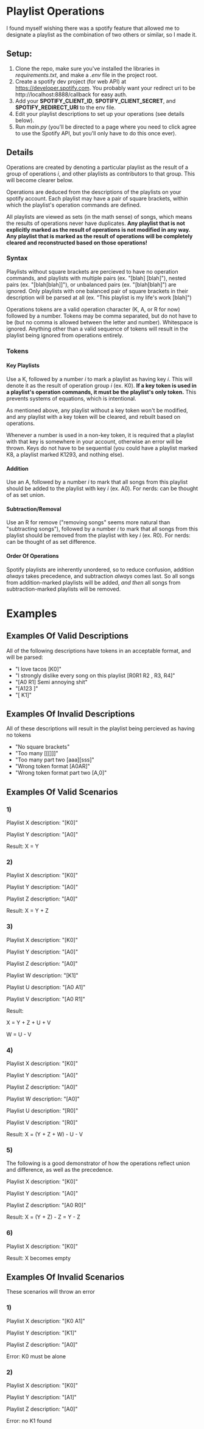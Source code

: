 # Playlist Operations

I found myself wishing there was a spotify feature that allowed me to designate a playlist as the combination of two others or similar, so I made it.

## Setup:

1) Clone the repo, make sure you've installed the libraries in *requirements.txt*, and make a *.env* file in the project root.
2) Create a spotify dev project (for web API) at https://developer.spotify.com. You probably want your redirect uri to be http://localhost:8888/callback for easy auth.
3) Add your **SPOTIFY_CLIENT_ID**, **SPOTIFY_CLIENT_SECRET**, and **SPOTIFY_REDIRECT_URI** to the env file.
4) Edit your playlist descriptions to set up your operations (see details below).
5) Run *main.py* (you'll be directed to a page where you need to click agree to use the Spotify API, but you'll only have to do this once ever).

## Details
Operations are created by denoting a particular playlist as the result of a group of operations *i*, and other playlists as contributors to that group. This will become clearer below.

Operations are deduced from the descriptions of the playlists on your spotify account. Each playlist may have a pair of square brackets, within which the playlist's operation commands are defined. 

All playlists are viewed as sets (in the math sense) of songs, which means the results of operations never have duplicates. **Any playlist that is not explicitly marked as the result of operations is not modified in any way. Any playlist that is marked as the result of operations will be completely cleared and reconstructed based on those operations!**

### Syntax

Playlists without square brackets are percieved to have no operation commands, and playlists with multiple pairs (ex. "\[blah\] \[blah\]"), nested pairs (ex. "\[blah\[blah\]\]"), or unbalanced pairs (ex. "\[blah\[blah\]") are ignored. Only playlists with one balanced pair of square brackets in their description will be parsed at all (ex. "This playlist is my life's work \[blah\]")

Operations tokens are a valid operation character (K, A, or R for now) followed by a number. Tokens may be comma separated, but do not have to be (but no comma is allowed between the letter and number). Whitespace is ignored. Anything other than a valid sequence of tokens will result in the playlist being ignored from operations entirely.

### Tokens

#### Key Playlists
Use a K, followed by a number *i* to mark a playlist as having key *i*. This will denote it as the result of operation group *i* (ex. K0). **If a key token is used in a playlist's operation commands, it must be the playlist's only token.** This prevents systems of equations, which is intentional. 

As mentioned above, any playlist without a key token won't be modified, and any playlist with a key token will be cleared, and rebuilt based on operations.

Whenever a number is used in a non-key token, it is required that a playlist with that key is somewhere in your account, otherwise an error will be thrown. Keys do not have to be sequential (you could have a playlist marked K8, a playlist marked K1293, and nothing else).

#### Addition
Use an A, followed by a number *i* to mark that all songs from this playlist should be added to the playlist with key *i* (ex. A0). For nerds: can be thought of as set union.

#### Subtraction/Removal
Use an R for remove ("removing songs" seems more natural than "subtracting songs"), followed by a number *i* to mark that all songs from this playlist should be removed from the playlist with key *i* (ex. R0). For nerds: can be thought of as set difference.

#### Order Of Operations

Spotify playlists are inherently unordered, so to reduce confusion, addition *always* takes precedence, and subtraction *always* comes last. So all songs from addition-marked playlists will be added, *and then* all songs from subtraction-marked playlists will be removed.

# Examples

## Examples Of Valid Descriptions
All of the following descriptions have tokens in an acceptable format, and will be parsed:

 - "I love tacos \[K0\]"
 - "I strongly dislike every song on this playlist \[R0R1 R2 , R3, R4\]"
 - "\[A0 R1\] Semi annoying shit"
 - "\[A123       \]"
 - "\[ K1\]"

## Examples Of Invalid Descriptions
All of these descriptions will result in the playlist being percieved as having no tokens

 - "No square brackets"
 - "Too many \[\[\[\]\]\]"
 - "Too many part two \[aaa\]\[sss\]"
 - "Wrong token format \[A0AR\]"
 - "Wrong token format part two \[A,0\]"

## Examples Of Valid Scenarios

### 1)

Playlist X description: "\[K0\]"

Playlist Y description: "\[A0\]"

Result: X = Y

### 2)

Playlist X description: "\[K0\]"

Playlist Y description: "\[A0\]"

Playlist Z description: "\[A0\]"

Result: X = Y + Z

### 3)

Playlist X description: "\[K0\]"

Playlist Y description: "\[A0\]"

Playlist Z description: "\[A0\]"

Playlist W description: "\[K1\]"

Playlist U description: "\[A0 A1\]"

Playlist V description: "\[A0 R1\]"

Result: 

X = Y + Z + U + V

W = U - V

### 4)

Playlist X description: "\[K0\]"

Playlist Y description: "\[A0\]"

Playlist Z description: "\[A0\]"

Playlist W description: "\[A0\]"

Playlist U description: "\[R0\]"

Playlist V description: "\[R0\]"

Result: X = (Y + Z + W) - U - V

### 5)
The following is a good demonstrator of how the operations reflect union and difference, as well as the precedence.

Playlist X description: "\[K0\]"

Playlist Y description: "\[A0\]"

Playlist Z description: "\[A0 R0\]"

Result: X = (Y + Z) - Z = Y - Z

### 6)
Playlist X description: "\[K0\]"

Result: X becomes empty

## Examples Of Invalid Scenarios
These scenarios will throw an error

### 1)

Playlist X description: "\[K0 A1\]"

Playlist Y description: "\[K1\]"

Playlist Z description: "\[A0\]"

Error: K0 must be alone

### 2)

Playlist X description: "\[K0\]"

Playlist Y description: "\[A1\]"

Playlist Z description: "\[A0\]"

Error: no K1 found


